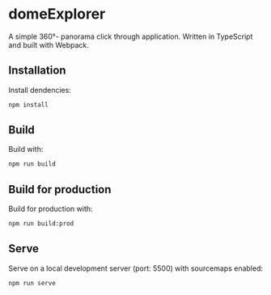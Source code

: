 # domeExplorer
A simple 360°- panorama click through application. 
Written in TypeScript and built with Webpack.
## Installation
Install dendencies: 
```bash
npm install
```
## Build
Build with:
```bash
npm run build
```
## Build for production
Build for production with:
```bash
npm run build:prod
```
## Serve
Serve on a local development server (port: 5500) with sourcemaps enabled:
```bash
npm run serve
```
